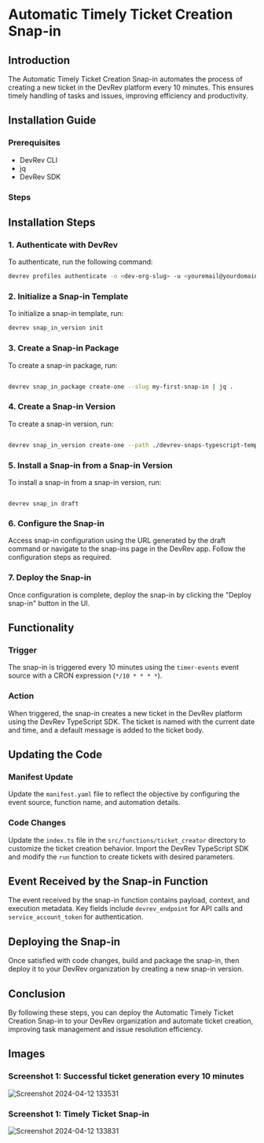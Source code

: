 # Automatic Timely Ticket Creation Snap-in

## Introduction

The Automatic Timely Ticket Creation Snap-in automates the process of creating a new ticket in the DevRev platform every 10 minutes. This ensures timely handling of tasks and issues, improving efficiency and productivity.

## Installation Guide

### Prerequisites
- DevRev CLI
- jq
- DevRev SDK

### Steps
## Installation Steps

### 1. Authenticate with DevRev

To authenticate, run the following command:

```bash
devrev profiles authenticate -o <dev-org-slug> -u <youremail@yourdomain.com>
```
### 2. Initialize a Snap-in Template
To initialize a snap-in template, run:

```bash
devrev snap_in_version init
```
### 3. Create a Snap-in Package
To create a snap-in package, run:

```bash

devrev snap_in_package create-one --slug my-first-snap-in | jq .
```
### 4. Create a Snap-in Version
To create a snap-in version, run:

```bash

devrev snap_in_version create-one --path ./devrev-snaps-typescript-template | jq .

```

### 5. Install a Snap-in from a Snap-in Version
To install a snap-in from a snap-in version, run:

```

devrev snap_in draft
```
### 6. Configure the Snap-in
Access snap-in configuration using the URL generated by the draft command or navigate to the snap-ins page in the DevRev app. Follow the configuration steps as required.

### 7. Deploy the Snap-in
Once configuration is complete, deploy the snap-in by clicking the "Deploy snap-in" button in the UI.

## Functionality

### Trigger
The snap-in is triggered every 10 minutes using the `timer-events` event source with a CRON expression (`*/10 * * * *`).

### Action
When triggered, the snap-in creates a new ticket in the DevRev platform using the DevRev TypeScript SDK. The ticket is named with the current date and time, and a default message is added to the ticket body.

## Updating the Code

### Manifest Update
Update the `manifest.yaml` file to reflect the objective by configuring the event source, function name, and automation details.

### Code Changes
Update the `index.ts` file in the `src/functions/ticket_creator` directory to customize the ticket creation behavior. Import the DevRev TypeScript SDK and modify the `run` function to create tickets with desired parameters.

## Event Received by the Snap-in Function

The event received by the snap-in function contains payload, context, and execution metadata. Key fields include `devrev_endpoint` for API calls and `service_account_token` for authentication.

## Deploying the Snap-in

Once satisfied with code changes, build and package the snap-in, then deploy it to your DevRev organization by creating a new snap-in version.

## Conclusion

By following these steps, you can deploy the Automatic Timely Ticket Creation Snap-in to your DevRev organization and automate ticket creation, improving task management and issue resolution efficiency.

## Images

### Screenshot 1: Successful ticket generation every 10 minutes
![Screenshot 2024-04-12 133531](https://github.com/Akarshh711/DevRev_Assignment/assets/96855236/4e24afc3-ba80-4e6e-bfa6-20ed843f7123)

### Screenshot 1: Timely Ticket Snap-in
![Screenshot 2024-04-12 133831](https://github.com/Akarshh711/DevRev_Assignment/assets/96855236/13755273-0a3b-4ae1-bdd7-f5d6ffaf089f)
